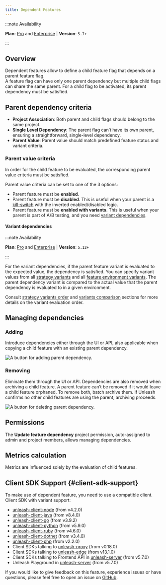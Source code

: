 ```yaml
---
title: Dependent Features
---
```


:::note Availability

**Plan**: [Pro](https://www.getunleash.io/pricing) and [Enterprise](https://www.getunleash.io/pricing) | **Version**: `5.7+`

:::

## Overview

Dependent features allow to define a child feature flag that depends on a parent feature flag.  
A feature flag can have only one parent dependency but multiple child flags can share the same parent. For a child flag to be activated, its parent dependency must be satisfied.

## Parent dependency criteria

* **Project Association**: Both parent and child flags should belong to the same project.
* **Single Level Dependency**: The parent flag can’t have its own parent, ensuring a straightforward, single-level dependency.
* **Parent Value**: Parent value should match predefined feature status and variant criteria.

### Parent value criteria 

In order for the child feature to be evaluated, the corresponding parent value criteria must be satisfied.

Parent value criteria can be set to one of the 3 options:
- Parent feature must be **enabled**. 
- Parent feature must be **disabled**. This is useful when your parent is a [kill-switch](./feature-toggles#feature-flag-types) with the inverted enabled/disabled logic.
- Parent feature must be **enabled with variants**. This is useful when your parent is part of A/B testing, and you need [variant dependencies](#variant-dependencies).

#### Variant dependencies

:::note Availability

**Plan**: [Pro](https://www.getunleash.io/pricing) and [Enterprise](https://www.getunleash.io/pricing) | **Version**: `5.12+`

:::

For the variant dependencies, if the parent feature variant is evaluated to the expected value, the dependency is satisfied. You can specify variant values from all [strategy variants](./strategy-variants.md) and all [feature environment variants](./feature-toggle-variants.md). The parent dependency variant is compared to the actual value that the parent dependency is evaluated to in a given environment.

Consult [strategy variants order](./strategy-variants.md#strategy-variants-and-strategies-order) and [variants comparison](./strategy-variants#strategy-variants-vs-feature-flag-variants) sections for more details on the variant evaluation order.

## Managing dependencies

### Adding

Introduce dependencies either through the UI or API, also applicable when copying a child feature with an existing parent dependency.

![A button for adding parent dependency.](/img/add-parent-dependency.png 'Adding a new parent feature dependency')

### Removing

Eliminate them through the UI or API. Dependencies are also removed when archiving a child feature. A parent feature can’t be removed if it would leave a child feature orphaned. To remove both, batch archive them. If Unleash confirms no other child features are using the parent, archiving proceeds.

![A button for deleting parent dependency.](/img/delete-parent-dependency.png 'Depeting a parent feature dependency')


## Permissions

The **Update feature dependency** project permission, auto-assigned to admin and project members, allows managing dependencies.

## Metrics calculation

Metrics are influenced solely by the evaluation of child features.

## Client SDK Support {#client-sdk-support}

To make use of dependent feature, you need to use a compatible client. Client SDK with variant support:

- [unleash-client-node](https://github.com/Unleash/unleash-client-node) (from v4.2.0)
- [unleash-client-java](https://github.com/Unleash/unleash-client-java) (from v8.4.0)
- [unleash-client-go](https://github.com/Unleash/unleash-client-go) (from v3.9.2)
- [unleash-client-python](https://github.com/Unleash/unleash-client-python) (from v5.9.0)
- [unleash-client-ruby](https://github.com/Unleash/unleash-client-ruby) (from v4.6.0)
- [unleash-client-dotnet](https://github.com/Unleash/unleash-client-dotnet) (from v3.4.0)
- [unleash-client-php](https://github.com/Unleash/unleash-client-php) (from v2.2.0)
- Client SDKs talking to [unleash-proxy](https://github.com/Unleash/unleash-proxy) (from v0.18.0)
- Client SDKs talking to [unleash-edge](https://github.com/Unleash/unleash-edge) (from v13.1.0)
- Client SDKs talking to Frontend API in [unleash-server](https://github.com/Unleash/unleash) (from v5.7.0)
- Unleash Playground in [unleash-server](https://github.com/Unleash/unleash) (from v5.7.0)


If you would like to give feedback on this feature, experience issues or have questions, please feel free to open an issue on [GitHub](https://github.com/Unleash/unleash/).
